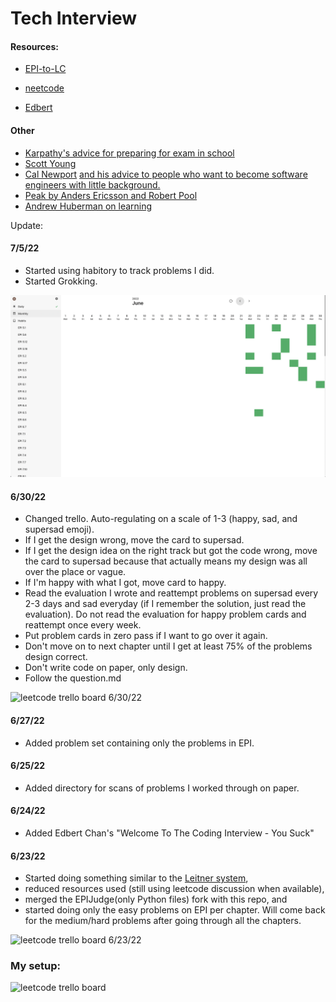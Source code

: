# Tech Interview

#### Resources:

- [EPI-to-LC](https://github.com/slgriff/EPI-to-LC)

- [neetcode](https://neetcode.io/)

- [Edbert](https://tinyurl.com/4hdj47mv)

#### Other

- [Karpathy's advice for preparing for exam in school](https://cs.stanford.edu/people/karpathy/advice.html)
- [Scott Young](https://www.scotthyoung.com/blog/articles/)
- [Cal Newport](https://www.calnewport.com/blog/) [and his advice to people who want to become software engineers with little background.](https://youtu.be/uS5jlG16zKs)
- [Peak by Anders Ericsson and Robert Pool](https://www.amazon.com/Peak-Secrets-New-Science-Expertise/dp/0544947223/ref=tmm_pap_swatch_0?_encoding=UTF8&qid=&sr=)
- [Andrew Huberman on learning](https://youtu.be/xJ0IBzCjEPk)

Update:

#### 7/5/22

- Started using habitory to track problems I did.
- Started Grokking.

![habitory](habitory.png)

#### 6/30/22

- Changed trello. Auto-regulating on a scale of 1-3 (happy, sad, and supersad emoji).
- If I get the design wrong, move the card to supersad.
- If I get the design idea on the right track but got the code wrong, move the card to supersad because that actually means my design was all over the place or vague.
- If I'm happy with what I got, move card to happy.
- Read the evaluation I wrote and reattempt problems on supersad every 2-3 days and sad everyday (if I remember the solution, just read the evaluation). Do not read the evaluation for happy problem cards and reattempt once every week.
- Put problem cards in zero pass if I want to go over it again.
- Don't move on to next chapter until I get at least 75% of the problems design correct.
- Don't write code on paper, only design.
- Follow the question.md

![leetcode trello board 6/30/22](my_trello3.png)

#### 6/27/22

- Added problem set containing only the problems in EPI.

#### 6/25/22

- Added directory for scans of problems I worked through on paper.

#### 6/24/22

- Added Edbert Chan's "Welcome To The Coding Interview - You Suck"

#### 6/23/22

- Started doing something similar to the [Leitner system](https://www.mindedge.com/learning-science/the-leitner-system-how-does-it-work/),
- reduced resources used (still using leetcode discussion when available),
- merged the EPIJudge(only Python files) fork with this repo, and
- started doing only the easy problems on EPI per chapter. Will come back for the medium/hard problems after going through all the chapters.

![leetcode trello board 6/23/22](my_trello2.png)

### My setup:

![leetcode trello board](my_trello.png)

